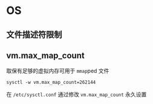 # OS

## 文件描述符限制

## vm.max_map_count

取保有足够的虚拟内存可用于 `mmap`ped 文件

    sysctl -w vm.max_map_count=262144

在 `/etc/sysctl.conf` 通过修改 `vm.max_map_count` 永久设置